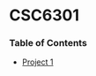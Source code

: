 # CSC6301

### Table of Contents
   - [Project 1](https://github.com/amasse-1/class_work/blob/CSC6301/project_1.py)


